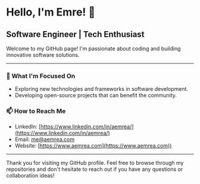 # Hello, I'm Emre! 👋

## Software Engineer | Tech Enthusiast

Welcome to my GitHub page! I'm passionate about coding and building innovative software solutions. 

---

### 🌱 What I'm Focused On

- Exploring new technologies and frameworks in software development.
- Developing open-source projects that can benefit the community.  


### 📫 How to Reach Me

- LinkedIn: [https://www.linkedin.com/in/aemrea/](https://www.linkedin.com/in/aemrea/)
- Email: [me@aemrea.com](mailto:me@aemrea.com)
- Website: [https://www.aemrea.com](https://www.aemrea.com))

---

Thank you for visiting my GitHub profile. Feel free to browse through my repositories and don't hesitate to reach out if you have any questions or collaboration ideas!

